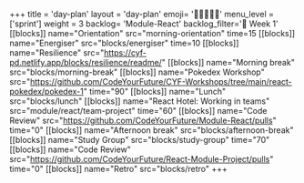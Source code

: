 +++
title = 'day-plan'
layout = 'day-plan'
emoji= '🧑🏽‍🤝‍🧑🏽'
menu_level = ['sprint']
weight = 3
backlog= 'Module-React'
backlog_filter='📅 Week 1'
[[blocks]]
name="Orientation"
src="morning-orientation"
time=15
[[blocks]]
name="Energiser"
src="blocks/energiser"
time=10
[[blocks]]
name="Resilience"
src="https://cyf-pd.netlify.app/blocks/resilience/readme/"
[[blocks]]
name="Morning break"
src="blocks/morning-break"
[[blocks]]
name="Pokedex Workshop"
src="https://github.com/CodeYourFuture/CYF-Workshops/tree/main/react-pokedex/pokedex-1"
time="90"
[[blocks]]
name="Lunch"
src="blocks/lunch"
[[blocks]]
name="React Hotel: Working in teams"
src="module/react/team-project"
time="60"
[[blocks]]
name="Code Review"
src="https://github.com/CodeYourFuture/Module-React/pulls"
time="0"
[[blocks]]
name="Afternoon break"
src="blocks/afternoon-break"
[[blocks]]
name="Study Group"
src="blocks/study-group"
time="70"
[[blocks]]
name="Code Review"
src="https://github.com/CodeYourFuture/React-Module-Project/pulls"
time="0"
[[blocks]]
name="Retro"
src="blocks/retro"
+++
